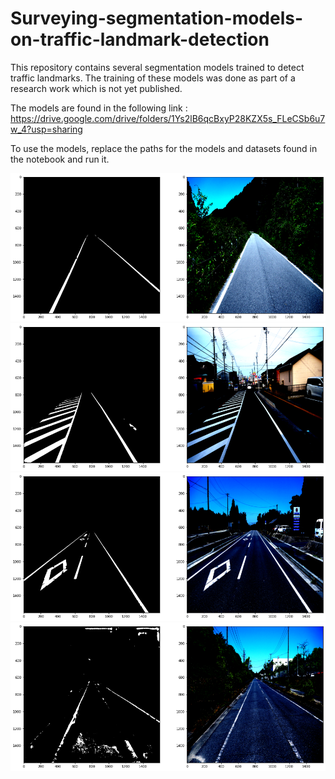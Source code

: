 # Surveying-segmentation-models-on-traffic-landmark-detection
This repository contains several segmentation models trained to detect traffic landmarks.
The training of these models was done as part of a research work which is not yet published.

The models are found in the following link :
https://drive.google.com/drive/folders/1Ys2lB6qcBxyP28KZX5s_FLeCSb6u7w_4?usp=sharing

To use the models, replace the paths for the models and datasets found in the notebook and run it.


![alt text](https://github.com/Mehieddine44/Surveying-segmentation-models-on-traffic-landmark-detection/blob/main/ex2.png)
![alt text](https://github.com/Mehieddine44/Surveying-segmentation-models-on-traffic-landmark-detection/blob/main/ex3.png)
![alt text](https://github.com/Mehieddine44/Surveying-segmentation-models-on-traffic-landmark-detection/blob/main/ex4.png)
![alt text](https://github.com/Mehieddine44/Surveying-segmentation-models-on-traffic-landmark-detection/blob/main/ex1.png)
